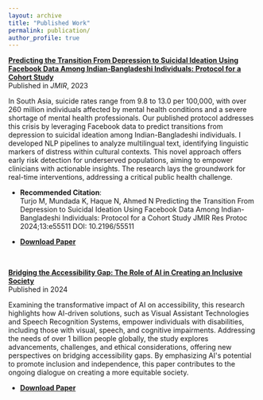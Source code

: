 ```yaml
---
layout: archive
title: "Published Work"
permalink: publication/
author_profile: true
---
```


**[Predicting the Transition From Depression to Suicidal Ideation Using Facebook Data Among Indian-Bangladeshi Individuals: Protocol for a Cohort Study](https://www.researchprotocols.org/2024/1/e55511)**  
Published in *JMIR*, 2023

In South Asia, suicide rates range from 9.8 to 13.0 per 100,000, with over 260 million individuals affected by mental health conditions and a severe shortage of mental health professionals. Our published protocol addresses this crisis by leveraging Facebook data to predict transitions from depression to suicidal ideation among Indian-Bangladeshi individuals. I developed NLP pipelines to analyze multilingual text, identifying linguistic markers of distress within cultural contexts. This novel approach offers early risk detection for underserved populations, aiming to empower clinicians with actionable insights. The research lays the groundwork for real-time interventions, addressing a critical public health challenge.

- **Recommended Citation**:  
  Turjo M, Mundada K, Haque N, Ahmed N
Predicting the Transition From Depression to Suicidal Ideation Using Facebook Data Among Indian-Bangladeshi Individuals: Protocol for a Cohort Study
JMIR Res Protoc 2024;13:e55511
DOI: 10.2196/55511

- **[Download Paper](https://khushm.github.io/files/paper1.pdf)**

<br>

**[Bridging the Accessibility Gap: The Role of AI in Creating an Inclusive Society](#)**  
Published in 2024

Examining the transformative impact of AI on accessibility, this research highlights how AI-driven solutions, such as Visual Assistant Technologies and Speech Recognition Systems, empower individuals with disabilities, including those with visual, speech, and cognitive impairments. Addressing the needs of over 1 billion people globally, the study explores advancements, challenges, and ethical considerations, offering new perspectives on bridging accessibility gaps. By emphasizing AI's potential to promote inclusion and independence, this paper contributes to the ongoing dialogue on creating a more equitable society.

- **[Download Paper](https://khushm.github.io/files/paper2.pdf)**
